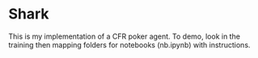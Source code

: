 # Shark

This is my implementation of a CFR poker agent. To demo, look in the training then mapping folders for notebooks (nb.ipynb) with instructions.
